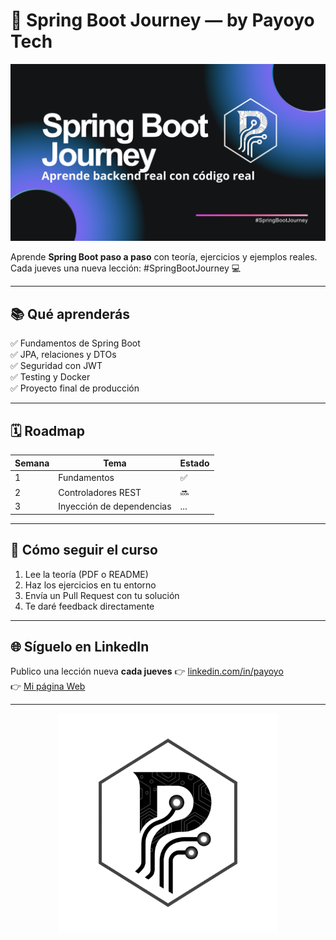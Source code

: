 # 🚀 Spring Boot Journey — by Payoyo Tech

![Payoyo Tech banner](docs/banner.png)

Aprende **Spring Boot paso a paso** con teoría, ejercicios y ejemplos reales.
Cada jueves una nueva lección: #SpringBootJourney 💻

---

## 📚 Qué aprenderás
✅ Fundamentos de Spring Boot  
✅ JPA, relaciones y DTOs  
✅ Seguridad con JWT  
✅ Testing y Docker  
✅ Proyecto final de producción  

---

## 🗓️ Roadmap
| Semana | Tema | Estado |
|--------|------|--------|
| 1 | Fundamentos | ✅ |
| 2 | Controladores REST | 🔜 |
| 3 | Inyección de dependencias | ... |

---

## 📘 Cómo seguir el curso
1. Lee la teoría (PDF o README)  
2. Haz los ejercicios en tu entorno  
3. Envía un Pull Request con tu solución  
4. Te daré feedback directamente  

---

## 🌐 Síguelo en LinkedIn
Publico una lección nueva **cada jueves** 👉 [linkedin.com/in/payoyo](https://www.linkedin.com/in/jose-luis-rodriguez-valenzuela-dev/) <br>
👉 [Mi página Web](https://portfolio-joseluis.vercel.app/)

---

<p align="center"> <img src="docs/logo.png" alt="Logo Payoyo" width="350" /> </p>
